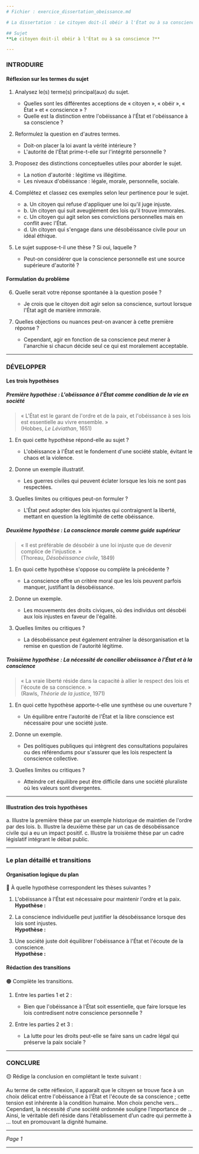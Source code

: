 ```yaml
---
# Fichier : exercice_dissertation_obeissance.md

# La dissertation : Le citoyen doit-il obéir à l'État ou à sa conscience ?

## Sujet
**Le citoyen doit-il obéir à l'État ou à sa conscience ?**

---
```


### INTRODUIRE

#### Réflexion sur les termes du sujet

1. Analysez le(s) terme(s) principal(aux) du sujet.
   - Quelles sont les différentes acceptions de « citoyen », « obéir », « État » et « conscience » ?
   - Quelle est la distinction entre l'obéissance à l'État et l'obéissance à sa conscience ?
   
2. Reformulez la question en d'autres termes.
   - Doit-on placer la loi avant la vérité intérieure ? 
   - L'autorité de l'État prime-t-elle sur l'intégrité personnelle ?

3. Proposez des distinctions conceptuelles utiles pour aborder le sujet.
   - La notion d'autorité : légitime vs illégitime.
   - Les niveaux d'obéissance : légale, morale, personnelle, sociale.

4. Complétez et classez ces exemples selon leur pertinence pour le sujet.
   - a. Un citoyen qui refuse d'appliquer une loi qu'il juge injuste.  
   - b. Un citoyen qui suit aveuglément des lois qu'il trouve immorales.  
   - c. Un citoyen qui agit selon ses convictions personnelles mais en conflit avec l'État.  
   - d. Un citoyen qui s'engage dans une désobéissance civile pour un idéal éthique.  

5. Le sujet suppose-t-il une thèse ? Si oui, laquelle ?
   - Peut-on considérer que la conscience personnelle est une source supérieure d'autorité ?

#### Formulation du problème

6. Quelle serait votre réponse spontanée à la question posée ?
   - Je crois que le citoyen doit agir selon sa conscience, surtout lorsque l'État agit de manière immorale.

7. Quelles objections ou nuances peut-on avancer à cette première réponse ?
   - Cependant, agir en fonction de sa conscience peut mener à l'anarchie si chacun décide seul ce qui est moralement acceptable.

---

### DÉVELOPPER

#### Les trois hypothèses

##### Première hypothèse : L'obéissance à l'État comme condition de la vie en société 

> « L'État est le garant de l'ordre et de la paix, et l'obéissance à ses lois est essentielle au vivre ensemble. »  
> (Hobbes, *Le Léviathan*, 1651)

1. En quoi cette hypothèse répond-elle au sujet ?
   - L'obéissance à l'État est le fondement d'une société stable, évitant le chaos et la violence.
   
2. Donne un exemple illustratif.
   - Les guerres civiles qui peuvent éclater lorsque les lois ne sont pas respectées.

3. Quelles limites ou critiques peut-on formuler ? 
   - L'État peut adopter des lois injustes qui contraignent la liberté, mettant en question la légitimité de cette obéissance.

##### Deuxième hypothèse : La conscience morale comme guide supérieur 

> « Il est préférable de désobéir à une loi injuste que de devenir complice de l'injustice. »  
> (Thoreau, *Désobéissance civile*, 1849)

1. En quoi cette hypothèse s'oppose ou complète la précédente ?
   - La conscience offre un critère moral que les lois peuvent parfois manquer, justifiant la désobéissance.

2. Donne un exemple.
   - Les mouvements des droits civiques, où des individus ont désobéi aux lois injustes en faveur de l'égalité.

3. Quelles limites ou critiques ?
   - La désobéissance peut également entraîner la désorganisation et la remise en question de l'autorité légitime.

##### Troisième hypothèse : La nécessité de concilier obéissance à l'État et à la conscience 

> « La vraie liberté réside dans la capacité à allier le respect des lois et l'écoute de sa conscience. »  
> (Rawls, *Théorie de la justice*, 1971)

1. En quoi cette hypothèse apporte-t-elle une synthèse ou une ouverture ?
   - Un équilibre entre l'autorité de l'État et la libre conscience est nécessaire pour une société juste.

2. Donne un exemple.
   - Des politiques publiques qui intègrent des consultations populaires ou des référendums pour s'assurer que les lois respectent la conscience collective.

3. Quelles limites ou critiques ?
   - Atteindre cet équilibre peut être difficile dans une société pluraliste où les valeurs sont divergentes.

---

#### Illustration des trois hypothèses

a. Illustre la première thèse par un exemple historique de maintien de l'ordre par des lois.
b. Illustre la deuxième thèse par un cas de désobéissance civile qui a eu un impact positif.
c. Illustre la troisième thèse par un cadre législatif intégrant le débat public.

---

### Le plan détaillé et transitions

#### Organisation logique du plan

🔴 À quelle hypothèse correspondent les thèses suivantes ?

1. L'obéissance à l'État est nécessaire pour maintenir l'ordre et la paix.  
   **Hypothèse :**

2. La conscience individuelle peut justifier la désobéissance lorsque des lois sont injustes.  
   **Hypothèse :**

3. Une société juste doit équilibrer l'obéissance à l'État et l'écoute de la conscience.  
   **Hypothèse :**

#### Rédaction des transitions

🟠 Complète les transitions.

1. Entre les parties 1 et 2 :  
   - Bien que l'obéissance à l'État soit essentielle, que faire lorsque les lois contredisent notre conscience personnelle ?

2. Entre les parties 2 et 3 :  
   - La lutte pour les droits peut-elle se faire sans un cadre légal qui préserve la paix sociale ?

---

### CONCLURE

🟡 Rédige la conclusion en complétant le texte suivant :

Au terme de cette réflexion, il apparaît que le citoyen se trouve face à un choix délicat entre l'obéissance à l'État et l'écoute de sa conscience ; cette tension est inhérente à la condition humaine. Mon choix penche vers... Cependant, la nécessité d'une société ordonnée souligne l'importance de ... Ainsi, le véritable défi réside dans l'établissement d’un cadre qui permette à ... tout en promouvant la dignité humaine. 

--- 

*Page 1*

---